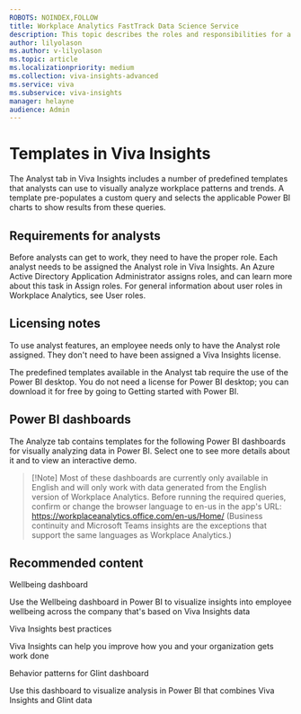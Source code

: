 ```yaml
---
ROBOTS: NOINDEX,FOLLOW
title: Workplace Analytics FastTrack Data Science Service
description: This topic describes the roles and responsibilities for a Workplace Analytics data science service project. 
author: lilyolason
ms.author: v-lilyolason
ms.topic: article
ms.localizationpriority: medium
ms.collection: viva-insights-advanced
ms.service: viva 
ms.subservice: viva-insights
manager: helayne
audience: Admin
---
```


<!--- replacing "Query designer" with "Analyst tab" --->

# Templates in Viva Insights

The Analyst tab in Viva Insights includes a number of predefined templates that analysts can use to visually analyze workplace patterns and trends. A template pre-populates a custom query and selects the applicable Power BI charts to show results from these queries.

<!--- "Analyst tab in Viva Insights" -- correct terminology? --->

<!--- Leaving out links for now --->

## Requirements for analysts

Before analysts can get to work, they need to have the proper role. Each analyst needs to be assigned the Analyst role in Viva Insights. An Azure Active Directory Application Administrator assigns roles, and can learn more about this task in Assign roles. For general information about user roles in Workplace Analytics, see User roles.

<!--- Is it still called "Azure Active Directory Application Administrator"? --->

<!--- Capitalizing "Analyst" -- correct? --->

## Licensing notes

To use analyst features, an employee needs only to have the Analyst role assigned. They don't need to have been assigned a Viva Insights license.

<!--- "an employee needs only to have the Analyst role assigned" -- "employee"? Also, this had "Workplace Analytics license." Are we using "Viva Insights license"?--->

The predefined templates available in the Analyst tab require the use of the Power BI desktop. You do not need a license for Power BI desktop; you can download it for free by going to Getting started with Power BI.

<!--- "They don't need to have been assigned a Workplace Analytics license." --->

## Power BI dashboards

The Analyze tab contains templates for the following Power BI dashboards for visually analyzing data in Power BI. Select one to see more details about it and to view an interactive demo.

>[!Note] Most of these dashboards are currently only available in English and will only work with data generated from the English version of Workplace Analytics. Before running the required queries, confirm or change the browser language to en-us in the app's URL: https://workplaceanalytics.office.com/en-us/Home/ (Business continuity and Microsoft Teams insights are the exceptions that support the same languages as Workplace Analytics.)

<!--- Need to insert future demos here --->

## Recommended content

Wellbeing dashboard

Use the Wellbeing dashboard in Power BI to visualize insights into employee wellbeing across the company that's based on Viva Insights data

Viva Insights best practices

Viva Insights can help you improve how you and your organization gets work done

Behavior patterns for Glint dashboard

Use this dashboard to visualize analysis in Power BI that combines Viva Insights and Glint data
